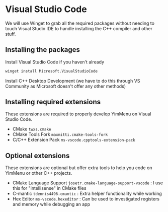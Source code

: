 # Visual Studio Code

We will use Winget to grab all the required packages without needing to touch Visual Studio IDE to handle installing the C++ compiler and other stuff.

## Installing the packages

Install Visual Studio Code if you haven't already
```bash
winget install Microsoft.VisualStudioCode
```

Install C++ Desktop Development (we have to do this through VS Community as Microsoft doesn't offer any other methods)

## Installing required extensions

These extensions are required to properly develop YimMenu on Visual Studio Code.

- CMake `twxs.cmake`
- CMake Tools Fork `maxmitti.cmake-tools-fork`
- C/C++ Extension Pack `ms-vscode.cpptools-extension-pack`

## Optional extensions

These extensions are optional but offer extra tools to help you code on YimMenu or other C++ projects.

- CMake Language Support `josetr.cmake-language-support-vscode` : I use this for "intellisense" in CMake files
- C-mantic `tdennis4496.cmantic` : Extra helper functionality while working
- Hex Editor `ms-vscode.hexeditor` : Can be used to investigated registers and memory while debugging an app